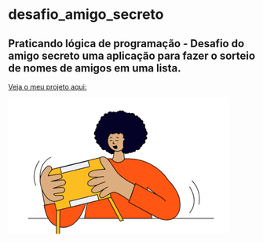 # desafio_amigo_secreto
## Praticando lógica de programação - Desafio do amigo secreto uma aplicação para fazer o sorteio de nomes de amigos em uma lista.
[Veja o meu projeto aqui:](https://desafio-amigo-secreto-chi.vercel.app/)

<img src="https://github.com/terezafcsousa2/desafio_amigo_secreto/blob/main/assets/amigo-secreto.png" alt="Imagem amigo secreto">

